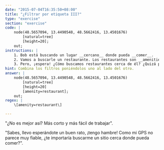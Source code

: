 ```yaml
---
date: "2015-07-04T16:35:50+08:00"
title: "¿Filtrar por etiqueta III?"
type: "exercise"
section: "exercise"
code: | 
    node(48.5657094, 13.4490548, 48.5662416, 13.4501676)
        [natural=tree]
        [height=20];
    out;
instructions: |
    1. Bob está buscando un lugar __cercano__ donde pueda __comer__.
    2. Vamos a buscarle un restaurante. Los restaurantes son __amenities__, así que los restaurantes se etiquetan como `[amenity=restaurant]`.
    3. Pero, ¡espera! ¿Cómo buscamos restaurantes cerca de él? ¿Quizá podamos añadir `[amenity=restaurant]` como filtro para el nodo actual?
hint: Combina los filtros poniéndolos uno al lado del otro.
answer: |
    node(48.5657094, 13.4490548, 48.5662416, 13.4501676)
        [natural=tree]
        [height=20]
        [amenity=restaurant];
    out;
regex: |
    \[amenity=restaurant\]

---
```


"¿No es mejor así? Más corto y más fácil de trabajar".

"Sabes, llevo esperándote un buen rato, ¡tengo hambre! Como mi GPS no parece muy fiable, ¿te importaría buscarme un sitio cerca donde pueda comer?".
